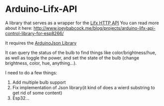 # Arduino-Lifx-API
A library that serves as a wrapper for the [Lifx HTTP API](https://api.developer.lifx.com/docs)
You can read more about it here: http://www.joeybabcock.me/blog/projects/arduino-lifx-api-control-library-for-esp8266/

It requires the [ArduinoJson Library](https://github.com/bblanchon/ArduinoJson)

It can query the status of the bulb to find things like color/brightness/hue, as well as toggle the power, and set the state of the bulb (change brightness, color, hue, anything...).

I need to do a few things:

1. Add multiple bulb support
2. Fix implementation of Json library(it kind of does a wierd substring to get rid of some content)
3. Esp32...
